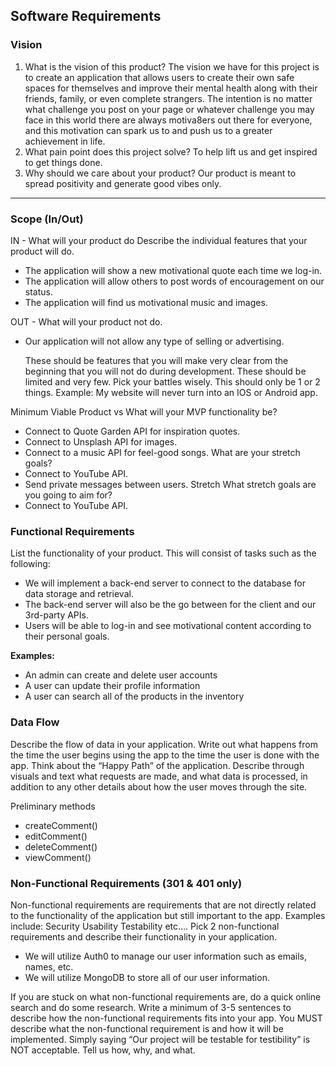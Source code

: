 ## Software Requirements

### Vision

1. What is the vision of this product? The vision we have for this project is to create an application that allows users to create their own safe spaces for themselves and improve their mental health along with their friends, family, or even complete strangers. The intention is no matter what challenge you post on your page or whatever challenge you may face in this world there are always motiva8ers out there for everyone, and this motivation can spark us to and push us to a greater achievement in life.
2. What pain point does this project solve? To help lift us and get inspired to get things done.
3. Why should we care about your product? Our product is meant to spread positivity and generate good vibes only.
<hr>

### Scope (In/Out)

IN - What will your product do
Describe the individual features that your product will do.

- The application will show a new motivational quote each time we log-in.
- The application will allow others to post words of encouragement on our status.
- The application will find us motivational music and images.
  
OUT - What will your product not do.
- Our application will not allow any type of selling or advertising.

  These should be features that you will make very clear from the beginning that you will not do during development. These should be limited and very few. Pick your battles wisely. This should only be 1 or 2 things. Example: My website will never turn into an IOS or Android app.
  
  
Minimum Viable Product vs
  What will your MVP functionality be?
- Connect to Quote Garden API for inspiration quotes.
- Connect to Unsplash API for images.
- Connect to a music API for feel-good songs.
  What are your stretch goals?
- Connect to YouTube API.
- Send private messages between users.
  Stretch
  What stretch goals are you going to aim for?
- Connect to YouTube API.

### Functional Requirements

List the functionality of your product. This will consist of tasks such as the following:

- We will implement a back-end server to connect to the database for data storage and retrieval.
- The back-end server will also be the go between for the client and our 3rd-party APIs.
- Users will be able to log-in and see motivational content according to their personal goals.

**Examples:**
  - An admin can create and delete user accounts
  - A user can update their profile information
  - A user can search all of the products in the inventory

### Data Flow

Describe the flow of data in your application. Write out what happens from the time the user begins using the app to the time the user is done with the app. Think about the “Happy Path” of the application. Describe through visuals and text what requests are made, and what data is processed, in addition to any other details about how the user moves through the site.

Preliminary methods
- createComment()
- editComment()
- deleteComment()
- viewComment()

### Non-Functional Requirements (301 & 401 only)

Non-functional requirements are requirements that are not directly related to the functionality of the application but still important to the app.
Examples include:
Security
Usability
Testability
etc….
Pick 2 non-functional requirements and describe their functionality in your application.

- We will utilize Auth0 to manage our user information such as emails, names, etc.
- We will utilize MongoDB to store all of our user information.

If you are stuck on what non-functional requirements are, do a quick online search and do some research. Write a minimum of 3-5 sentences to describe how the non-functional requirements fits into your app.
  You MUST describe what the non-functional requirement is and how it will be implemented. Simply saying “Our project will be testable for testibility” is NOT acceptable. Tell us how, why, and what.


